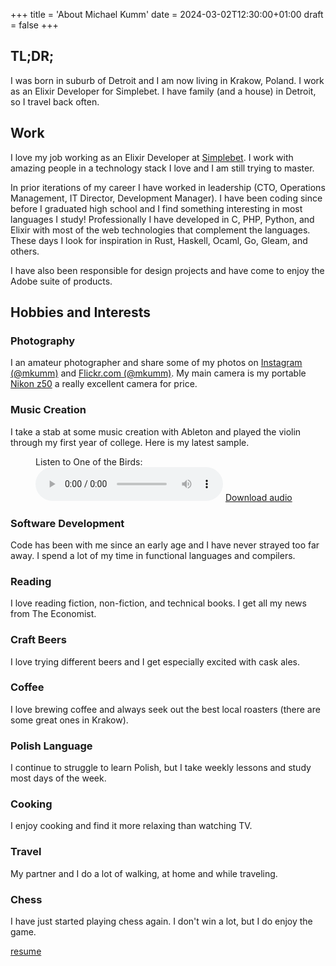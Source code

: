 +++
title = 'About Michael Kumm'
date = 2024-03-02T12:30:00+01:00
draft = false
+++

## TL;DR;

I was born in suburb of Detroit and I am now living in Krakow, Poland. I work as an Elixir Developer
for Simplebet. I have family (and a house) in Detroit, so I travel back often.

## Work

I love my job working as an Elixir Developer at [Simplebet](https://www.simplebet.io). I work with
amazing people in a technology stack I love and I am still trying to master.

In prior iterations of my career
I have worked in leadership (CTO, Operations Management, IT Director, Development Manager). I have been
coding since before I graduated
high school and I find something interesting in most languages I study!
Professionally I have developed in C, PHP, Python, and Elixir with most of the web
technologies that complement the languages. These days I look for inspiration in Rust, Haskell, Ocaml,
Go, Gleam, and others.

I have also been responsible for design projects and have come to enjoy the Adobe suite of products.

## Hobbies and Interests

### Photography

I an amateur photographer and share some of my photos on [Instagram (@mkumm)](https://www.instagram.com/mkumm/)
and [Flickr.com (@mkumm)](https://www.flickr.com/photos/mkumm/). My main camera is my portable [Nikon z50](https://imaging.nikon.com/imaging/lineup/mirrorless/z_50/)
a really excellent camera for price.

### Music Creation

I take a stab at some music creation with Ableton and played the violin through my first year of college.
Here is my latest sample.

<figure>
  <figcaption>Listen to One of the Birds:</figcaption>
  <audio controls src="/about/one_of_the_birds.mp3"></audio>
  <a href="/about/one_of_the_birds.mp3"> Download audio </a>
</figure>

### Software Development

Code has been with me since an early age and I have never strayed too far away. I spend a lot of my time
in functional languages and compilers.

### Reading

I love reading
fiction, non-fiction, and technical books. I get all my news from The Economist.

### Craft Beers

I love trying different beers and I get
especially excited with cask ales.

### Coffee

I love brewing coffee and always seek out the best local roasters (there are some great
ones in Krakow).

### Polish Language

I continue to struggle to learn Polish, but I take weekly lessons and study most days of the week.

### Cooking

I enjoy cooking
and find it more relaxing than watching TV.

### Travel

My partner and I do a lot of walking, at home and while traveling.

### Chess

I have just started playing
chess again. I don't win a lot, but I do enjoy the game.

[resume](http://resume.com)
